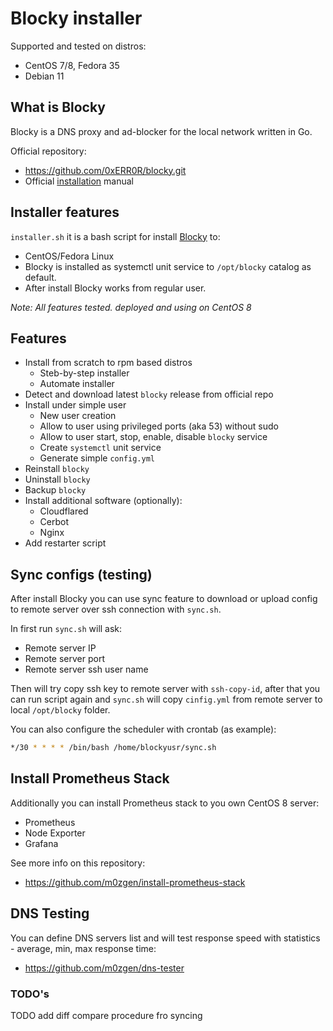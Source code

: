 # Blocky installer

Supported and tested on distros:
* CentOS 7/8, Fedora 35 
* Debian 11

## What is Blocky

Blocky is a DNS proxy and ad-blocker for the local network written in Go.

Official repository:
* https://github.com/0xERR0R/blocky.git
* Official [installation](https://0xerr0r.github.io/blocky/installation/) manual

## Installer features

`installer.sh` it is a bash script for install [Blocky](https://github.com/0xERR0R/blocky.git) to:

* CentOS/Fedora Linux
* Blocky is installed as systemctl unit service to `/opt/blocky` catalog as default. 
* After install Blocky works from regular user.

_Note: All features tested. deployed and using on CentOS 8_

## Features

* Install from scratch to rpm based distros
  * Steb-by-step installer
  * Automate installer
* Detect and download latest `blocky` release from official repo
* Install under simple user
  * New user creation
  * Allow to user using privileged ports (aka 53) without sudo
  * Allow to user start, stop, enable, disable `blocky` service
  * Create `systemctl` unit service
  * Generate simple `config.yml`
* Reinstall `blocky`
* Uninstall `blocky`
* Backup `blocky`
* Install additional software (optionally):
  * Cloudflared
  * Cerbot
  * Nginx
* Add restarter script

## Sync configs (testing)

After install Blocky you can use sync feature to download or upload config to remote server over ssh connection with `sync.sh`.

In first run `sync.sh` will ask:
* Remote server IP
* Remote server port
* Remote server ssh user name

Then will try copy ssh key to remote server with `ssh-copy-id`, after that you can run script again and `sync.sh` will copy `cinfig.yml` from remote server to local `/opt/blocky` folder.

You can also configure the scheduler with crontab (as example):
```bash
*/30 * * * * /bin/bash /home/blockyusr/sync.sh
```

## Install Prometheus Stack

Additionally you can install Prometheus stack to you own CentOS 8 server:

* Prometheus
* Node Exporter
* Grafana

See more info on this repository:
* https://github.com/m0zgen/install-prometheus-stack 

## DNS Testing

You can define DNS servers list and will test response speed with statistics - average, min, max response time:
* https://github.com/m0zgen/dns-tester 

### TODO's
TODO add diff compare procedure fro syncing